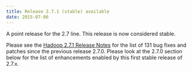 ```yaml
---
title: Release 2.7.1 (stable) available
date: 2015-07-06
---
```

<!---
  Licensed under the Apache License, Version 2.0 (the "License");
  you may not use this file except in compliance with the License.
  You may obtain a copy of the License at

   http://www.apache.org/licenses/LICENSE-2.0

  Unless required by applicable law or agreed to in writing, software
  distributed under the License is distributed on an "AS IS" BASIS,
  WITHOUT WARRANTIES OR CONDITIONS OF ANY KIND, either express or implied.
  See the License for the specific language governing permissions and
  limitations under the License. See accompanying LICENSE file.
-->

A point release for the 2.7 line. This release is now considered stable.

Please see the [Hadoop 2.7.1 Release
Notes](https://hadoop.apache.org/docs/r2.7.1/hadoop-project-dist/hadoop-common/releasenotes.html)
for the list of 131 bug fixes and patches since the previous release
2.7.0. Please look at the 2.7.0 section below for the list of enhancements enabled by this first
stable release of 2.7.x.

